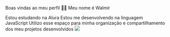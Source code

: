 Boas vindas ao meu perfil 💙💙
Meu nome é Walmir

Estou estudando na Alura
Estou me desenvolvendo na linguagem JavaScript
Utilizo esse espaço para minha organização e compartilhamento dos meu projetos desenvolvidos
![](https://www.google.com/url?sa=i&url=https%3A%2F%2Fbr.pinterest.com%2Fpin%2F606930487277487457%2F&psig=AOvVaw1BCC1yhbvICklpZQ52J_q3&ust=1719768205331000&source=images&cd=vfe&opi=89978449&ved=0CBAQjRxqFwoTCOixoIGqgYcDFQAAAAAdAAAAABAE)


<!--
**aluraumabosta/aluraumabosta** is a ✨ _special_ ✨ repository because its `README.md` (this file) appears on your GitHub profile.

Here are some ideas to get you started:

- 🔭 I’m currently working on ...
- 🌱 I’m currently learning ...
- 👯 I’m looking to collaborate on ...
- 🤔 I’m looking for help with ...
- 💬 Ask me about ...
- 📫 How to reach me: ...
- 😄 Pronouns: ...
- ⚡ Fun fact: ...
-->
